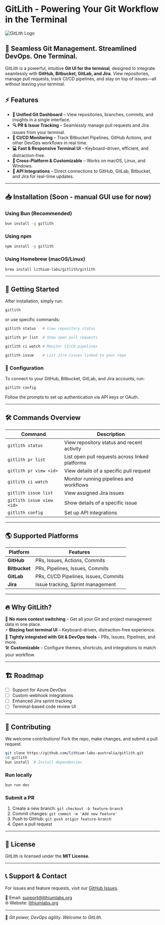 # GitLith - Powering Your Git Workflow in the Terminal

![GitLith Logo](https://your-logo-url.com) <!-- Replace with an actual logo URL -->

## 🚀 Seamless Git Management. Streamlined DevOps. One Terminal.

GitLith is a powerful, intuitive **Git UI for the terminal**, designed to integrate seamlessly with **GitHub, Bitbucket, GitLab, and Jira**. View repositories, manage pull requests, track CI/CD pipelines, and stay on top of issues—all without leaving your terminal.

## ⚡ Features

- **📂 Unified Git Dashboard** – View repositories, branches, commits, and insights in a single interface.
- **🔍 PR & Issue Tracking** – Seamlessly manage pull requests and Jira issues from your terminal.
- **🚀 CI/CD Monitoring** – Track Bitbucket Pipelines, GitHub Actions, and other DevOps workflows in real time.
- **💻 Fast & Responsive Terminal UI** – Keyboard-driven, efficient, and distraction-free.
- **🔧 Cross-Platform & Customizable** – Works on macOS, Linux, and Windows.
- **📡 API Integrations** – Direct connections to GitHub, GitLab, Bitbucket, and Jira for real-time updates.

---

## 📥 Installation (Soon - manual GUI use for now)

### Using Bun (Recommended)
```sh
bun install -g gitlith
```

### Using npm
```sh
npm install -g gitlith
```

### Using Homebrew (macOS/Linux)
```sh
brew install lithium-labs/gitlith/gitlith
```

---

## 🚀 Getting Started

After installation, simply run:
```sh
gitlith
```

or use specific commands:
```sh
gitlith status   # View repository status

gitlith pr list  # Show open pull requests

gitlith ci watch # Monitor CI/CD pipelines

gitlith issue    # List Jira issues linked to your repo
```

### 🔧 Configuration
To connect to your GitHub, Bitbucket, GitLab, and Jira accounts, run:
```sh
gitlith config
```
Follow the prompts to set up authentication via API keys or OAuth.

---

## 🛠 Commands Overview

| Command            | Description |
|--------------------|-------------|
| `gitlith status`  | View repository status and recent activity |
| `gitlith pr list` | List open pull requests across linked platforms |
| `gitlith pr view <id>` | View details of a specific pull request |
| `gitlith ci watch` | Monitor running pipelines and workflows |
| `gitlith issue list` | View assigned Jira issues |
| `gitlith issue view <id>` | Show details of a specific issue |
| `gitlith config`  | Set up API integrations |

---

## 🌎 Supported Platforms

| Platform  | Features |
|-----------|----------|
| **GitHub**  | PRs, Issues, Actions, Commits |
| **Bitbucket**  | PRs, Pipelines, Issues, Commits |
| **GitLab**  | PRs, CI/CD Pipelines, Issues, Commits |
| **Jira**  | Issue tracking, Sprint management |

---

## 🔥 Why GitLith?
🚀 **No more context switching** – Get all your Git and project management data in one place.  
⚡ **Blazing fast terminal UI** – Keyboard-driven, distraction-free experience.  
🔗 **Tightly integrated with Git & DevOps tools** – PRs, Issues, Pipelines, and more.  
🛠 **Customizable** – Configure themes, shortcuts, and integrations to match your workflow.  

---

## 🏗 Roadmap
- [ ] Support for Azure DevOps
- [ ] Custom webhook integrations
- [ ] Enhanced Jira sprint tracking
- [ ] Terminal-based code review UI

---

## 🤝 Contributing
We welcome contributions! Fork the repo, make changes, and submit a pull request.
```sh
git clone https://github.com/lithium-labs-australia/gitlith.git
cd gitlith
bun install  # Install dependencies
```

### Run locally
```sh
bun run dev
```

### Submit a PR
1. Create a new branch: `git checkout -b feature-branch`
2. Commit changes: `git commit -m 'Add new feature'`
3. Push to GitHub: `git push origin feature-branch`
4. Open a pull request

---

## 📄 License
GitLith is licensed under the **MIT License**.

---

## 📞 Support & Contact
For issues and feature requests, visit our [GitHub Issues](https://github.com/lithium-labs-australia/gitlith/issues).

📧 Email: support@lithiumlabs.org  
🌐 Website: [lithiumlabs.org](https://lithiumlabs.org)

---

🚀 *Git power, DevOps agility. Welcome to GitLith.*
